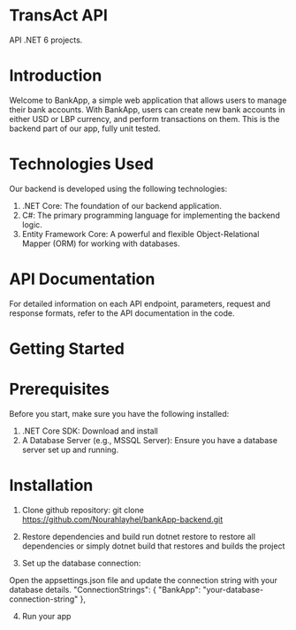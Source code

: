 # TransAct API

API .NET 6 projects.

# Introduction

Welcome to BankApp, a simple web application that allows users to manage their bank accounts.
With BankApp, users can create new bank accounts in either USD or LBP currency, and perform transactions on them.
This is the backend part of our app, fully unit tested.

# Technologies Used

Our backend is developed using the following technologies:

1. .NET Core: The foundation of our backend application.
2. C#: The primary programming language for implementing the backend logic.
3. Entity Framework Core: A powerful and flexible Object-Relational Mapper (ORM) for working with databases.

# API Documentation

For detailed information on each API endpoint, parameters, request and response formats, refer to the API documentation in the code.

# Getting Started

# Prerequisites

Before you start, make sure you have the following installed:

1. .NET Core SDK: Download and install
2. A Database Server (e.g., MSSQL Server): Ensure you have a database server set up and running.

# Installation

1. Clone github repository:
   git clone https://github.com/Nourahlayhel/bankApp-backend.git

2. Restore dependencies and build
   run dotnet restore to restore all dependencies or simply dotnet build that restores and builds the project

3. Set up the database connection:

Open the appsettings.json file and update the connection string with your database details.
"ConnectionStrings": {
"BankApp": "your-database-connection-string"
},

4. Run your app
